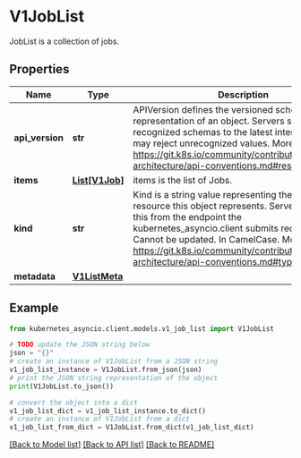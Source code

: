 # V1JobList

JobList is a collection of jobs.

## Properties

Name | Type | Description | Notes
------------ | ------------- | ------------- | -------------
**api_version** | **str** | APIVersion defines the versioned schema of this representation of an object. Servers should convert recognized schemas to the latest internal value, and may reject unrecognized values. More info: https://git.k8s.io/community/contributors/devel/sig-architecture/api-conventions.md#resources | [optional] 
**items** | [**List[V1Job]**](V1Job.md) | items is the list of Jobs. | 
**kind** | **str** | Kind is a string value representing the REST resource this object represents. Servers may infer this from the endpoint the kubernetes_asyncio.client submits requests to. Cannot be updated. In CamelCase. More info: https://git.k8s.io/community/contributors/devel/sig-architecture/api-conventions.md#types-kinds | [optional] 
**metadata** | [**V1ListMeta**](V1ListMeta.md) |  | [optional] 

## Example

```python
from kubernetes_asyncio.client.models.v1_job_list import V1JobList

# TODO update the JSON string below
json = "{}"
# create an instance of V1JobList from a JSON string
v1_job_list_instance = V1JobList.from_json(json)
# print the JSON string representation of the object
print(V1JobList.to_json())

# convert the object into a dict
v1_job_list_dict = v1_job_list_instance.to_dict()
# create an instance of V1JobList from a dict
v1_job_list_from_dict = V1JobList.from_dict(v1_job_list_dict)
```
[[Back to Model list]](../README.md#documentation-for-models) [[Back to API list]](../README.md#documentation-for-api-endpoints) [[Back to README]](../README.md)


